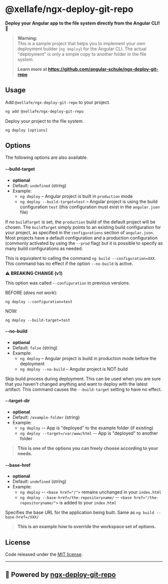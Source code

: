 # @xellafe/ngx-deploy-git-repo

**Deploy your Angular app to the file system directly from the Angular CLI! 🚀**

> **Warning:**  
> This is a sample project that helps you to implement your own deployment builder (`ng deploy`) for the Angular CLI.
> The actual "deployment" is only a simple copy to another folder in the file system.
>
> **Learn more at
> https://github.com/angular-schule/ngx-deploy-git-repo**

## Usage

Add `@xellafe/ngx-deploy-git-repo` to your project.

```bash
ng add @xellafe/ngx-deploy-git-repo
```

Deploy your project to the file system.

```
ng deploy [options]
```

## Options

The following options are also available.

#### --build-target <a name="build-target"></a>

- **optional**
- Default: `undefined` (string)
- Example:
  - `ng deploy` – Angular project is built in `production` mode
  - `ng deploy --build-target=test` – Angular project is using the build configuration `test` (this configuration must exist in the `angular.json` file)

If no `buildTarget` is set, the `production` build of the default project will be chosen.
The `buildTarget` simply points to an existing build configuration for your project, as specified in the `configurations` section of `angular.json`.
Most projects have a default configuration and a production configuration (commonly activated by using the `--prod` flag) but it is possible to specify as many build configurations as needed.

This is equivalent to calling the command `ng build --configuration=XXX`.
This command has no effect if the option `--no-build` is active.

**⚠️ BREAKING CHANGE (v1)**

This option was called `--configuration` in previous versions.

BEFORE (_does not work_):

```
ng deploy --configuration=test
```

NOW:

```
ng deploy --build-target=test
```

#### --no-build

- **optional**
- Default: `false` (string)
- Example:
  - `ng deploy` – Angular project is build in production mode before the deployment
  - `ng deploy --no-build` – Angular project is NOT build

Skip build process during deployment.
This can be used when you are sure that you haven't changed anything and want to deploy with the latest artifact.
This command causes the `--build-target` setting to have no effect.

#### --target-dir

- **optional**
- Default: `/example-folder` (string)
- Example:
  - `ng deploy` -- App is "deployed" to the example folder (if existing)
  - `ng deploy --target=/var/www/html` -- App is "deployed" to another folder

> **This is one of the options you can freely choose according to your needs.**

#### --base-href

- **optional**
- Default: `undefined` (string)
- Example:
  - `ng deploy` -- `<base href="/">` remains unchanged in your `index.html`
  - `ng deploy --base-href=/the-repositoryname/` -- `<base href="/the-repositoryname/">` is added to your `index.html`

Specifies the base URL for the application being built.
Same as `ng build --base-href=/XXX/`

> **This is an example how to override the workspace set of options.**

## License <a name="license"></a>

Code released under the [MIT license](LICENSE).

<hr>

## 🚀 Powered by [ngx-deploy-git-repo](https://github.com/angular-schule/ngx-deploy-git-repo)
